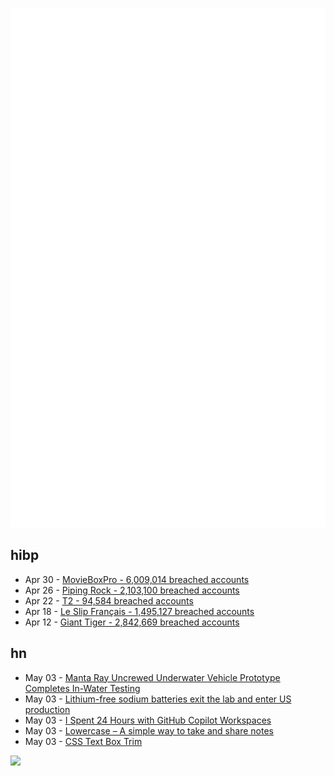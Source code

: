 ![Metrics](https://raw.githubusercontent.com/phixion/phixion/master/metrics.svg)

## hibp

<!--
for https://github.com/phixion/phixion/blob/main/.github/workflows/feeds.yml
-->
<!--START_SECTION:haveibeenpwnd-->
- Apr 30 - [MovieBoxPro - 6,009,014 breached accounts](https://haveibeenpwned.com/PwnedWebsites#MovieBoxPro)
- Apr 26 - [Piping Rock - 2,103,100 breached accounts](https://haveibeenpwned.com/PwnedWebsites#PipingRock)
- Apr 22 - [T2 - 94,584 breached accounts](https://haveibeenpwned.com/PwnedWebsites#T2)
- Apr 18 - [Le Slip Français - 1,495,127 breached accounts](https://haveibeenpwned.com/PwnedWebsites#LeSlipFrancais)
- Apr 12 - [Giant Tiger - 2,842,669 breached accounts](https://haveibeenpwned.com/PwnedWebsites#GiantTiger)
<!--END_SECTION:haveibeenpwnd-->

## hn

<!--
for https://github.com/phixion/phixion/blob/main/.github/workflows/feeds.yml
-->
<!--START_SECTION:hn-->
- May 03 - [Manta Ray Uncrewed Underwater Vehicle Prototype Completes In-Water Testing](https://www.darpa.mil/news-events/2024-05-01)
- May 03 - [Lithium-free sodium batteries exit the lab and enter US production](https://newatlas.com/energy/natron-sodium-ion-battery-production-startt/)
- May 03 - [I Spent 24 Hours with GitHub Copilot Workspaces](https://every.to/chain-of-thought/i-spent-24-hours-with-github-copilot-workspaces)
- May 03 - [Lowercase – A simple way to take and share notes](https://www.lowercase.app/)
- May 03 - [CSS Text Box Trim](https://github.com/jantimon/text-box-trim-examples)
<!--END_SECTION:hn-->

<!--
for https://yhype.me
-->
![](https://hit.yhype.me/github/profile?user_id=13013670)
